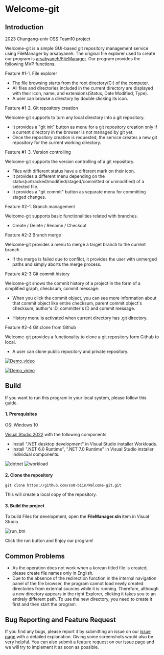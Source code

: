 # Welcome-git

## Introduction

2023 Chungang-univ OSS Team10 project

Welcome-git is a simple GUI-based git repository management service using FileManager by arsabyaneh. The original file explorer used to create our program is [arsabyaneh/FileManager](https://github.com/arsabyaneh/FileManager). Our program provides the following MVP functions.

Feature #1-1. File explorer

- The file browsing starts from the root directory(C:\) of the computer.
- All files and directories included in the current directory are displayed with their icon, name, and extensions(Status, Date Modified, Type).
- A user can browse a directory by double clicking its icon.

Feature #1-2. Git repository creation

Welcome-git supports to turn any local directory into a git repository.

- It provides a "git init" button as menu for a git repository creation only if a current directory in the browser is not managed by git yet.
- Once the repository creation is requested, the service creates a new git repository for the current working directory.

Feature #1-3. Version controlling

Welcome-git supports the version controlling of a git repository.

- Files with different status have a different mark on their icon.
- It provides a different menu depending on the status(untracked/modified/staged/committed or unmodified) of a selected file.
- It provides a "git commit" button as separate menu for committing staged changes.

Feature #2-1. Branch management

Welcome-git supports basic functionalities related with branches.

- Create / Delete / Rename / Checkout

Feature #2-2 Branch merge 

Welcome-git provides a menu to merge a target branch to the current branch.

- If the merge is failed due to confilct, it provides the user with unmerged paths and simply aborts the merge process.

Feature #2-3 Git commit history

Welcome-git shows the commit history of a project in the form of a simplified graph, checksum, commit message.

- When you click the commit object, you can see more information about that commit object like entire checksum, parent commit object's checksum, author's ID, committer's ID and commit message.

- History menu is activated when current directory has .git directory.

Feature #2-4 Git clone from Github

Welcome-git provides a functionality to clone a git repository form Github to local.

- A user can clone public repository and private repository.

[![Demo_video](http://img.youtube.com/vi/ro7aTemv6Us/0.jpg)](https://youtu.be/ro7aTemv6Us)

[![Demo_video](http://img.youtube.com/vi/xbegL4UpUvw/0.jpg)](https://youtu.be/xbegL4UpUvw)

## Build
If you want to run this program in your local system, please follow this guide. 

#### 1. Prerequisites

OS: Windows 10

[Visual Studio 2022](https://visualstudio.microsoft.com/ko/vs/community/) with the following components

* Install ".NET desktop development" in Visual Studio installer Workloads.
* Install ".NET 6.0 Runtime", ".NET 7.0 Runtime" in Visual Studio installer Individual components.

![dotnet](https://github.com/so0-biin/Welcome-git/assets/69229909/f90efca9-13fd-4fb1-b134-8a522c23aacd)
![workload](https://github.com/so0-biin/Welcome-git/assets/69229909/f9ef9d9e-59a2-49cb-9795-0cffa4693198)

#### 2. Clone the repository


    git clone https://github.com/so0-biin/Welcome-git.git


This will create a local copy of the repository.

#### 3. Build the project

To build Files for development, open the **FileManager.sln** item in Visual Studio.

![run_btn](https://github.com/so0-biin/Welcome-git/assets/69229909/147b8160-a1e4-40f6-91a3-501d3079b98a)

Click the run button and Enjoy our program!


## Common Problems

- As the operation does not work when a korean titled file is created, please create file names only in English.
- Due to the absence of the redirection function in the internal navigation panel of the file browser, the program cannot load newly created directories from external sources while it is running. Therefore, although a new directory appears in the right Explorer, clicking it takes you to an entirely different path. To use the new directory, you need to create it first and then start the program.

## Bug Reporting and Feature Request
If you find any bugs, please report it by submitting an issue on our [issue page](https://github.com/so0-biin/Welcome-git/issues) with a detailed explanation. Giving some screenshots would also be very helpful. You can also submit a feature request on our [issue page](https://github.com/so0-biin/Welcome-git/issues) and we will try to implement it as soon as possible.
